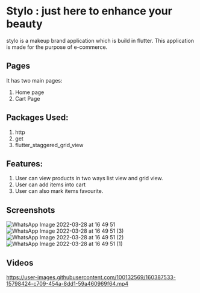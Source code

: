 # Stylo : just here to enhance your beauty

stylo is a makeup brand application which is build in flutter. This application is made for the purpose of e-commerce.
## Pages

It has two main pages:
   1. Home page 
   2. Cart Page
   
## Packages Used:
  
  1. http
  2. get
  3. flutter_staggered_grid_view
  
## Features:

  1. User can view products in two ways list view and grid view.
  2. User can add items into cart
  3. User can also mark items favourite.
  
## Screenshots


![WhatsApp Image 2022-03-28 at 16 49 51](https://user-images.githubusercontent.com/100132569/160387722-57cbaf02-26d7-4dbd-b82c-9fa3cafc43c6.jpeg) ![WhatsApp Image 2022-03-28 at 16 49 51 (3)](https://user-images.githubusercontent.com/100132569/160387845-62029420-db47-4ec2-8955-f4cc09ffc1d2.jpeg)
![WhatsApp Image 2022-03-28 at 16 49 51 (2)](https://user-images.githubusercontent.com/100132569/160388105-52ea1fd0-c1f1-48a6-92ef-23897a6b59b2.jpeg)
![WhatsApp Image 2022-03-28 at 16 49 51 (1)](https://user-images.githubusercontent.com/100132569/160388167-e0378bbe-55ca-448e-bd87-5937c185e810.jpeg)

## Videos

https://user-images.githubusercontent.com/100132569/160387533-15798424-c709-454a-8dd1-59a460969f64.mp4

